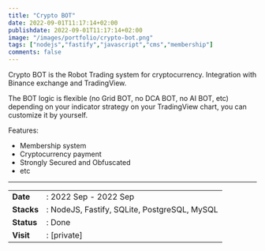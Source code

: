 ```yaml
---
title: "Crypto BOT"
date: 2022-09-01T11:17:14+02:00
publishdate: 2022-09-01T11:17:14+02:00
image: "/images/portfolio/crypto-bot.png"
tags: ["nodejs","fastify","javascript","cms","membership"]
comments: false
---
```


Crypto BOT is the Robot Trading system for cryptocurrency. Integration with Binance exchange and TradingView.
<!--more-->

The BOT logic is flexible (no Grid BOT, no DCA BOT, no AI BOT, etc) depending on your indicator strategy on your TradingView chart, you can customize it by yourself.

Features:  
- Membership system
- Cryptocurrency payment
- Strongly Secured and Obfuscated
- etc
---

|||
|---|---|
|**Date**| : 2022 Sep - 2022 Sep
|**Stacks**| : NodeJS, Fastify, SQLite, PostgreSQL, MySQL
|**Status**| : Done
|**Visit**| : [private]

